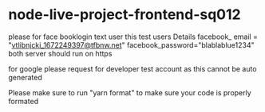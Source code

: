 # node-live-project-frontend-sq012

please for face booklogin text user this test users Details
facebook\_ email = "vtlibnjcki_1672249397@tfbnw.net"
facebook_password="blablablue1234"
both server should run on https

for google please request for developer test account as this cannot be auto generated

Please make sure to run "yarn format" to make sure your code is properly formated
